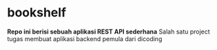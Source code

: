 # bookshelf

**Repo ini berisi sebuah aplikasi REST API sederhana**
Salah satu project tugas membuat aplikasi backend pemula dari dicoding
